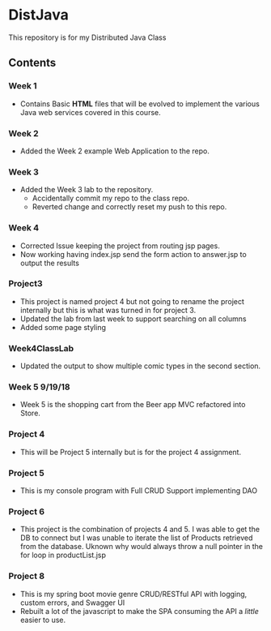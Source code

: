 # DistJava
This repository is for my Distributed Java Class

## Contents
### Week 1
  * Contains Basic **HTML** files that will be evolved to implement the various Java web services covered in this course.
### Week 2
  * Added the Week 2 example Web Application to the repo.
### Week 3
  * Added the Week 3 lab to the repository.
    * Accidentally commit my repo to the class repo.
    * Reverted change and correctly reset my push to this repo.
### Week 4
* Corrected Issue keeping the project from routing jsp pages.
* Now working having index.jsp send the form action to answer.jsp to output the results
### Project3
* This project is named project 4 but not going to rename the project internally but this is what was turned in for project 3.
* Updated the lab from last week to support searching on all columns
* Added some page styling
### Week4ClassLab
  * Updated the output to show multiple comic types in the second section.
### Week 5 9/19/18
  * Week 5 is the shopping cart from the Beer app MVC refactored into Store.
### Project 4
* This will be Project 5 internally but is for the project 4 assignment.
### Project 5
* This is my console program with Full CRUD Support implementing DAO
### Project 6
* This project is the combination of projects 4 and 5. I was able to get the DB to connect but I was unable to iterate the list of Products retrieved from the database. Uknown why would always throw a null pointer in the for loop in productList.jsp
### Project 8
* This is my spring boot movie genre CRUD/RESTful API with logging, custom errors, and Swagger UI
* Rebuilt a lot of the javascript to make the SPA consuming the API a *little* easier to use.